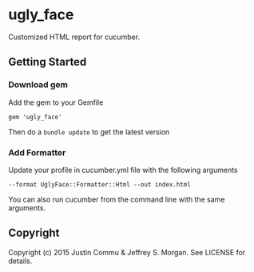 # ugly_face

Customized HTML report for cucumber. 
 

## Getting Started

### Download gem
Add the gem to your Gemfile

   `gem 'ugly_face'`

Then do a  `bundle update` to get the latest version

### Add Formatter
Update your profile in cucumber.yml file with the following arguments 

    --format UglyFace::Formatter::Html --out index.html

You can also run cucumber from the command line with the same arguments.


## Copyright

Copyright (c) 2015 Justin Commu & Jeffrey S. Morgan. See LICENSE for details.
